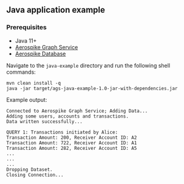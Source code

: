 ## Java application example

### Prerequisites

- Java 11+
- [Aerospike Graph Service](https://aerospike.com/docs/graph/install/docker/)
- [Aerospike Database](https://aerospike.com/docs/database/install/docker/)

Navigate to the `java-example` directory and run the following
shell commands:

```
mvn clean install -q
java -jar target/ags-java-example-1.0-jar-with-dependencies.jar
```

Example output:

```
Connected to Aerospike Graph Service; Adding Data...
Adding some users, accounts and transactions.
Data written successfully...

QUERY 1: Transactions initiated by Alice:
Transaction Amount: 200, Receiver Account ID: A2
Transaction Amount: 722, Receiver Account ID: A1
Transaction Amount: 282, Receiver Account ID: A5
...
...
...
Dropping Dataset. 
Closing Connection...

```
